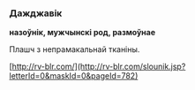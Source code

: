 ### Дажджавік
**назоўнік, мужчынскі род, размоўнае**

Плашч з непрамакальнай тканіны.

<a rel="author">[http://rv-blr.com/](http://rv-blr.com/slounik.jsp?letterId=0&maskId=0&pageId=782)</a>
